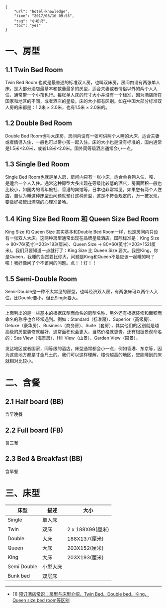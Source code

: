 ```
{
    "url": "hotel-knowledge",
    "time": "2017/08/16 09:55",
    "tag": "小知识",
    "toc": "yes"
}
```

# 一、房型

## 1.1 Twin Bed Room

Twin Bed Room 也就是最普通的标准双人房，也叫双床房，房间内设有两张单人床。是大部分酒店最基本和数量最多的房型，适合夫妻或者情侣以外的两个人入住，通常带一个小孩也行。每张单人床的尺寸大小并没有一个标准，因为酒店所在国家和地区的不同，或者酒店的星级，床的大小都有区别。如在中国大部分标准双人房的床都是：1.2米 × 2.0米，也有1.5米 × 2.0米的。

## 1.2 Double Bed Room

Double Bed Room也叫大床房，房间内设有一张可供两个人睡的大床，适合夫妻或者情侣入住，一般也可以带小孩一起入住。床的大小也是没有标准的，国内通常是1.5米×2.0米，或者1.8米×2.0米。国外同等级酒店通常会小一点。

## 1.3 Single Bed Room

Single Bed Room也就是单人房，房间内只有一张小床，适合单身狗入住，咳，是适合一个人入住。通常这种房型大多出现在等级比较低的酒店，房间面积一般也比较小，如国内的青年旅社、香港的宾馆等，日本也非常常见。如果您有两个人住店，自认为睡这种床型没问题就预订这种房型，这是不符合规定的，万一被发现，要做好被赶出酒店的心理准备哈。

## 1.4 King Size Bed Room 和 Queen Size Bed Room

King Size 和 Queen Size 其实基本和Double Bed Room一样，也是房间内只设有一张双人大床。这两种房型通常出现在品牌星级酒店。国际标准是：King Size → 80×76(英寸)=203×193(厘米)、Queen Size → 80×60(英寸)=203×152(厘米)。我们只要知道一点就行了：King Size 比 Queen Size 要大。我是King，你是Queen，我睡的当然要比你大，问题是King和Queen不是应该一起睡的吗？咳！我好像问了个不该问的问题。点！！灯！！

## 1.5 Semi-Double Room

Semi-Double是一种不太常见的房型，也叫经济双人房，有两张床可以两个人入住，比Double要小，但比Single要大。

--- 

上面列出的是一些基本的根据床型而命名的房型名称，另外还有根据装修和面积而命名的称呼也会经常遇到。例如：Standard（标准房）、Superior（高级房）、Deluxe（豪华房）、Business（商务房）、Suite（套房），其实他们的区别就是越高级的房型装修就越好，通常面积也会更大，当然价格就更贵。还有根据景观命名的：Sea View（海景房）、Hill View（山景）、Garden View（园景）。

发达地区或者国家，同等级的酒店，床型通常都会小一点，例如香港、东京等，因为这些地方都是寸金尺土的。我们可以这样理解，楼价越高的地区，您能睡到的床就相对比较小。

# 二、含餐

## 2.1 Half board (BB)

含早晚餐

## 2.2 Full board (FB)

含三餐

## 2.3 Bed & Breakfast (BB)

含早餐

# 三、床型

床型|描述|大小
---|---|---
Single|单人床|
Twin|双床|2 x 188X99(厘米)
Double|大床|188X137(厘米)
Queen|大床|203X152(厘米)
King|大床|203X193(厘米)
Semi Double|小型大床|
Bunk bed|双层床|

---

- [1] [预订酒店常识：房型与床型介绍，Twin Bed、Double bed、King、Queen size bed room等区别](https://www.hoteldig.com/what-is-twin-double-single-king-queen-bed-room/)